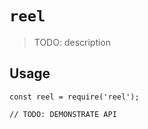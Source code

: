# `reel`

> TODO: description

## Usage

```
const reel = require('reel');

// TODO: DEMONSTRATE API
```
